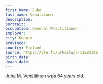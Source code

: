 ```yaml
---
first_name: Juha
last_name: Venäläinen
description: 
portrait: 
occupation: General Practitioner
employer: 
city: Kuopio
province: 
country: Finland
source: https://yle.fi/urheilu/3-11292199
birth_date: 
death_date: 
---
```


Juha M. Venäläinen was 64 years old.